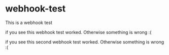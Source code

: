 # webhook-test
This is a webhook test

if you see this webhook test worked. Otherwise something is wrong :(

if you see this second webhook test worked. Otherwise something is wrong :(
